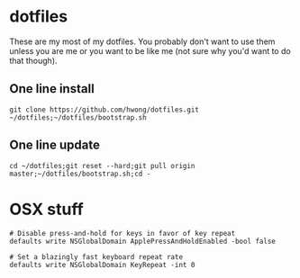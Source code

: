 # dotfiles

These are my most of my dotfiles. You probably don't want to use them unless you are me or you want to be like me (not sure why you'd want to do that though).

## One line install

    git clone https://github.com/hwong/dotfiles.git ~/dotfiles;~/dotfiles/bootstrap.sh

## One line update

    cd ~/dotfiles;git reset --hard;git pull origin master;~/dotfiles/bootstrap.sh;cd -

# OSX stuff

    # Disable press-and-hold for keys in favor of key repeat
    defaults write NSGlobalDomain ApplePressAndHoldEnabled -bool false
    
    # Set a blazingly fast keyboard repeat rate
    defaults write NSGlobalDomain KeyRepeat -int 0
